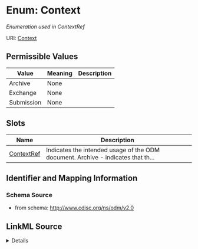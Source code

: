 # Enum: Context




_Enumeration used in ContextRef_



URI: [Context](Context)

## Permissible Values

| Value | Meaning | Description |
| --- | --- | --- |
| Archive | None |  |
| Exchange | None |  |
| Submission | None |  |




## Slots

| Name | Description |
| ---  | --- |
| [ContextRef](ContextRef.md) | Indicates the intended usage of the ODM document. Archive - indicates that th... |






## Identifier and Mapping Information







### Schema Source


* from schema: http://www.cdisc.org/ns/odm/v2.0




## LinkML Source

<details>
```yaml
name: Context
description: Enumeration used in ContextRef
from_schema: http://www.cdisc.org/ns/odm/v2.0
rank: 1000
permissible_values:
  Archive:
    text: Archive
    is_a: Context
  Exchange:
    text: Exchange
    is_a: Context
  Submission:
    text: Submission
    is_a: Context

```
</details>
